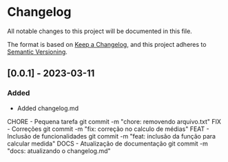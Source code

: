 # Changelog

All notable changes to this project will be documented in this file.

The format is based on [Keep a Changelog](https://keepachangelog.com/en/1.0.0/),
and this project adheres to [Semantic Versioning](https://semver.org/spec/v2.0.0.html).

## [0.0.1] - 2023-03-11
### Added
- Added changelog.md


CHORE - Pequena tarefa
git commit -m "chore: removendo arquivo.txt"
FIX - Correções
git commit -m "fix: correção no calculo de médias"
FEAT - Inclusão de funcionalidades
git commit -m "feat: inclusão da função para calcular medida"
DOCS - Atualização de documentação
git commit -m "docs: atualizando o changelog.md"


